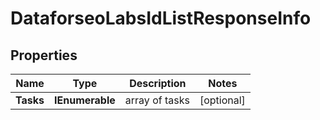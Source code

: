 # DataforseoLabsIdListResponseInfo


## Properties

| Name | Type | Description | Notes |
|------------ | ------------- | ------------- | -------------|
**Tasks** | **IEnumerable<DataforseoLabsIdListTaskInfo>** | array of tasks |[optional]|